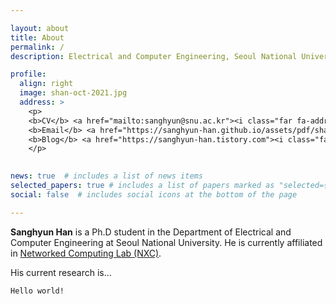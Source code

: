```yaml
---

layout: about
title: About
permalink: /
description: Electrical and Computer Engineering, Seoul National University

profile:
  align: right
  image: shan-oct-2021.jpg
  address: >
    <p>
    <b>CV</b> <a href="mailto:sanghyun@snu.ac.kr"><i class="far fa-address-card"></a>
    <b>Email</b> <a href="https://sanghyun-han.github.io/assets/pdf/shan_CV"><i class="fas fa-envelope"></i></a>
    <b>Blog</b> <a href="https://sanghyun-han.tistory.com"><i class="fas fa-tags"></i></a>
    </p>
    

news: true  # includes a list of news items
selected_papers: true # includes a list of papers marked as "selected={true}"
social: false  # includes social icons at the bottom of the page

---
```

<!-- <p>CV <a href="mailto:sanghyun@snu.ac.kr"><i class="far fa-address-card"></i></p>
    <p>Affiliation <a href="https://nxc.snu.ac.kr"><i class="fas fa-tags"></i></p>
    <p>SNS <a href="https://www.instagram.com/sanghyun._.han/"><i class="fab fa-instagram"></i></i></p> -->
**Sanghyun Han** is a Ph.D student in the Department of Electrical and Computer Engineering at Seoul National University.
He is currently affiliated in [Networked Computing Lab (NXC)](https:/nxc.snu.ac.kr).

His current research is...
```
Hello world!
```